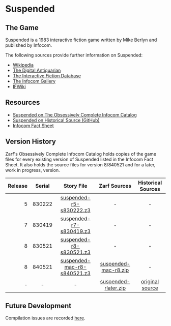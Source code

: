 # Suspended

## The Game

Suspended is a 1983 interactive fiction game written by Mike Berlyn and published by Infocom.

The following sources provide further information on Suspended:

* [Wikipedia](https://en.wikipedia.org/wiki/Suspended_(video_game))
* [The Digital Antiquarian](https://www.filfre.net/2013/03/suspended/)
* [The Interactive Fiction Database](https://ifdb.tads.org/viewgame?id=t47hei9uq10xoar8)
* [The Infocom Gallery](https://gallery.guetech.org/suspended/suspended.html)
* [IFWiki](http://www.ifwiki.org/index.php/Suspended)

## Resources

* [Suspended on The Obsessively Complete Infocom Catalog](https://eblong.com/infocom/#suspended)
* [Suspended on Historical Source (GitHub)](https://github.com/historicalsource/suspended)
* [Infocom Fact Sheet](http://pdd.if-legends.org/infocom/fact-sheet.txt)

## Version History

Zarf's Obsessively Complete Infocom Catalog holds copies of the game files for every existing version of Suspended listed in the Infocom Fact Sheet. It also holds the source files for version 8/840521 and for a later, work in progress, version.

| Release | Serial | Story File                    | Zarf Sources           | Historical Sources |
| -------:|:------:|:-----------------------------:|:----------------------:|:------------------:|
|       5 | 830222 |     [suspended-r5-s830222.z3] |                      - |                  - |
|       7 | 830419 |     [suspended-r7-s830419.z3] |                      - |                  - |
|       8 | 830521 |     [suspended-r8-s830521.z3] |                      - |                  - |
|       8 | 840521 | [suspended-mac-r8-s840521.z3] | [suspended-mac-r8.zip] |                  - |
|       - |      - |                             - | [suspended-rlater.zip] |  [original source] |

[suspended-r5-s830222.z3]: https://eblong.com/infocom/gamefiles/suspended-r5-s830222.z3

[suspended-r7-s830419.z3]: https://eblong.com/infocom/gamefiles/suspended-r7-s830419.z3

[suspended-r8-s830521.z3]: https://eblong.com/infocom/gamefiles/suspended-r8-s830521.z3

[suspended-mac-r8-s840521.z3]: https://eblong.com/infocom/gamefiles/suspended-mac-r8-s840521.z3
[suspended-mac-r8.zip]: https://eblong.com/infocom/sources/suspended-mac-r8.zip

[suspended-rlater.zip]: https://eblong.com/infocom/sources/suspended-rlater.zip
[original source]: https://github.com/historicalsource/suspended/tree/d88d7a8bc28285cb1088060e8daf9cc97c01dd50

## Future Development

Compilation issues are recorded [here](https://github.com/the-infocom-files/suspended/issues/2).
